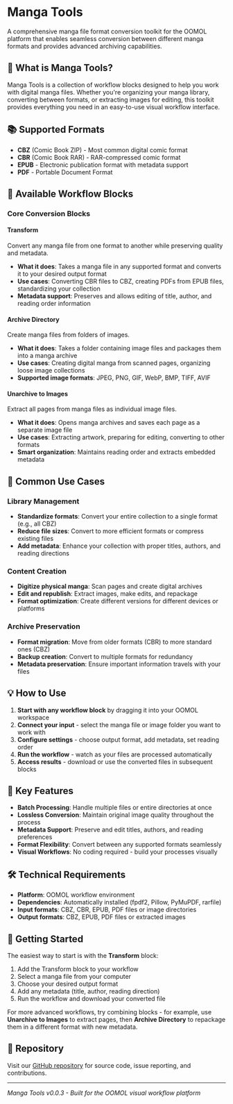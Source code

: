 # Manga Tools

A comprehensive manga file format conversion toolkit for the OOMOL platform that enables seamless conversion between different manga formats and provides advanced archiving capabilities.

## 🚀 What is Manga Tools?

Manga Tools is a collection of workflow blocks designed to help you work with digital manga files. Whether you're organizing your manga library, converting between formats, or extracting images for editing, this toolkit provides everything you need in an easy-to-use visual workflow interface.

## 📚 Supported Formats

- **CBZ** (Comic Book ZIP) - Most common digital comic format
- **CBR** (Comic Book RAR) - RAR-compressed comic format
- **EPUB** - Electronic publication format with metadata support
- **PDF** - Portable Document Format

## 🔧 Available Workflow Blocks

### Core Conversion Blocks

#### **Transform**
Convert any manga file from one format to another while preserving quality and metadata.
- **What it does**: Takes a manga file in any supported format and converts it to your desired output format
- **Use cases**: Converting CBR files to CBZ, creating PDFs from EPUB files, standardizing your collection
- **Metadata support**: Preserves and allows editing of title, author, and reading order information

#### **Archive Directory**
Create manga files from folders of images.
- **What it does**: Takes a folder containing image files and packages them into a manga archive
- **Use cases**: Creating digital manga from scanned pages, organizing loose image collections
- **Supported image formats**: JPEG, PNG, GIF, WebP, BMP, TIFF, AVIF

#### **Unarchive to Images**
Extract all pages from manga files as individual image files.
- **What it does**: Opens manga archives and saves each page as a separate image file
- **Use cases**: Extracting artwork, preparing for editing, converting to other formats
- **Smart organization**: Maintains reading order and extracts embedded metadata

## 🎯 Common Use Cases

### **Library Management**
- **Standardize formats**: Convert your entire collection to a single format (e.g., all CBZ)
- **Reduce file sizes**: Convert to more efficient formats or compress existing files
- **Add metadata**: Enhance your collection with proper titles, authors, and reading directions

### **Content Creation**
- **Digitize physical manga**: Scan pages and create digital archives
- **Edit and republish**: Extract images, make edits, and repackage
- **Format optimization**: Create different versions for different devices or platforms

### **Archive Preservation**
- **Format migration**: Move from older formats (CBR) to more standard ones (CBZ)
- **Backup creation**: Convert to multiple formats for redundancy
- **Metadata preservation**: Ensure important information travels with your files

## 💡 How to Use

1. **Start with any workflow block** by dragging it into your OOMOL workspace
2. **Connect your input** - select the manga file or image folder you want to work with
3. **Configure settings** - choose output format, add metadata, set reading order
4. **Run the workflow** - watch as your files are processed automatically
5. **Access results** - download or use the converted files in subsequent blocks

## 🌟 Key Features

- **Batch Processing**: Handle multiple files or entire directories at once
- **Lossless Conversion**: Maintain original image quality throughout the process
- **Metadata Support**: Preserve and edit titles, authors, and reading preferences
- **Format Flexibility**: Convert between any supported formats seamlessly
- **Visual Workflows**: No coding required - build your processes visually

## 🛠️ Technical Requirements

- **Platform**: OOMOL workflow environment
- **Dependencies**: Automatically installed (fpdf2, Pillow, PyMuPDF, rarfile)
- **Input formats**: CBZ, CBR, EPUB, PDF files or image directories
- **Output formats**: CBZ, EPUB, PDF files or extracted images

## 📖 Getting Started

The easiest way to start is with the **Transform** block:

1. Add the Transform block to your workflow
2. Select a manga file from your computer
3. Choose your desired output format
4. Add any metadata (title, author, reading direction)
5. Run the workflow and download your converted file

For more advanced workflows, try combining blocks - for example, use **Unarchive to Images** to extract pages, then **Archive Directory** to repackage them in a different format with new metadata.

## 🔗 Repository

Visit our [GitHub repository](https://github.com/oomol-flows/manga-tools) for source code, issue reporting, and contributions.

---

*Manga Tools v0.0.3 - Built for the OOMOL visual workflow platform*